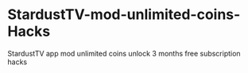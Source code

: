 # StardustTV-mod-unlimited-coins-Hacks
StardustTV app mod unlimited coins unlock 3 months free subscription hacks
